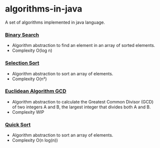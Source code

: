 # algorithms-in-java

A set of algorithms implemented in java language.

### [Binary Search](./src/main/java/br/com/torquato/algorithms/BinarySearch.java)

* Algorithm abstraction to find an element in an array of sorted elements.
* Complexity O(log n)

### [Selection Sort](./src/main/java/br/com/torquato/algorithms/SelectionSort.java)

* Algorithm abstraction to sort an array of elements.
* Complexity O(n²)

### [Euclidean Algorithm GCD](./src/main/java/br/com/torquato/algorithms/EuclideanGCD.java)

* Algorithm abstraction to calculate the Greatest Common Divisor (GCD) of two integers A and B, the largest integer that
  divides both A and B.
* Complexity WIP

### [Quick Sort](./src/main/java/br/com/torquato/algorithms/QuickSort.java)

* Algorithm abstraction to sort an array of elements.
* Complexity O(n log(n))